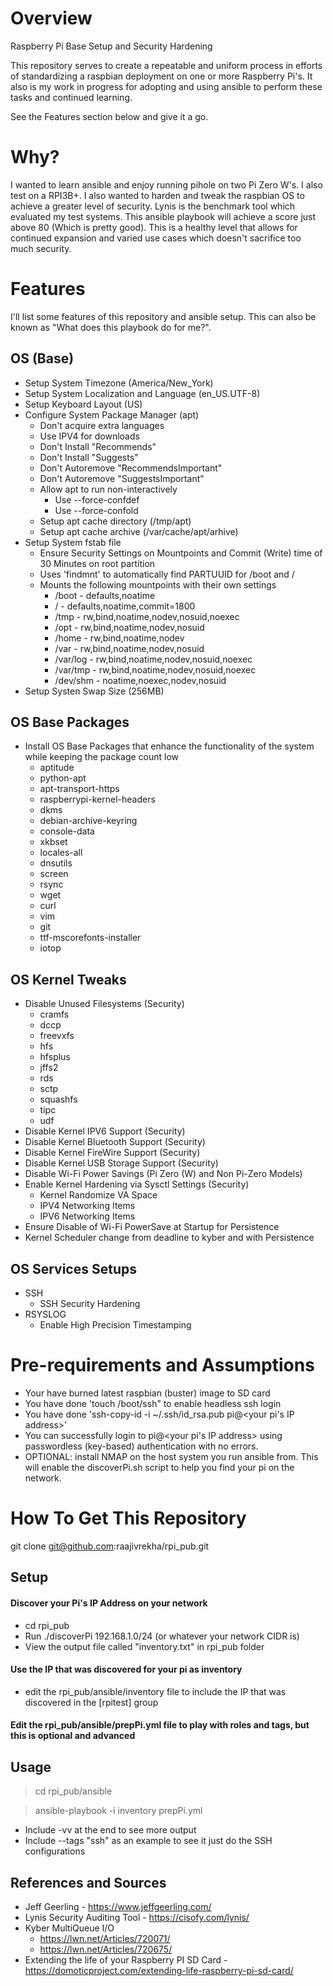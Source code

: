 # Overview
Raspberry Pi Base Setup and Security Hardening

This repository serves to create a repeatable and uniform process in efforts of standardizing a raspbian deployment on one or more Raspberry Pi's. It also is my work in progress for adopting and using ansible to perform these tasks and continued learning. 

See the Features section below and give it a go. 

# Why?
I wanted to learn ansible and enjoy running pihole on two Pi Zero W's. I also test on a RPI3B+. I also wanted to harden and tweak the raspbian OS to achieve a greater level of security. Lynis is the benchmark tool which evaluated my test systems. This ansible playbook will achieve a score just above 80 (Which is pretty good). This is a healthy level that allows for continued expansion and varied use cases which doesn't sacrifice too much security.

# Features
I'll list some features of this repository and ansible setup. This can also be known as "What does this playbook do for me?". 

## OS (Base)
* Setup System Timezone (America/New_York)
* Setup System Localization and Language (en_US.UTF-8)
* Setup Keyboard Layout (US)
* Configure System Package Manager (apt)
    * Don't acquire extra languages
    * Use IPV4 for downloads
    * Don't Install "Recommends"
    * Don't Install "Suggests"
    * Don't Autoremove "RecommendsImportant"
    * Don't Autoremove "SuggestsImportant"
    * Allow apt to run non-interactively
        * Use --force-confdef
        * Use --force-confold
    * Setup apt cache directory (/tmp/apt)
    * Setup apt cache archive (/var/cache/apt/arhive)
* Setup System fstab file
    * Ensure Security Settings on Mountpoints and Commit (Write) time of 30 Minutes on root partition
    * Uses 'findmnt' to automatically find PARTUUID for /boot and /
    * Mounts the following mountpoints with their own settings
        * /boot - defaults,noatime
        * / - defaults,noatime,commit=1800
        * /tmp - rw,bind,noatime,nodev,nosuid,noexec
        * /opt - rw,bind,noatime,nodev,nosuid
        * /home - rw,bind,noatime,nodev
        * /var - rw,bind,noatime,nodev,nosuid
        * /var/log - rw,bind,noatime,nodev,nosuid,noexec
        * /var/tmp - rw,bind,noatime,nodev,nosuid,noexec
        *  /dev/shm - noatime,noexec,nodev,nosuid
* Setup Systen Swap Size (256MB)

## OS Base Packages
* Install OS Base Packages that enhance the functionality of the system while keeping the package count low
    - aptitude
    - python-apt
    - apt-transport-https
    - raspberrypi-kernel-headers
    - dkms
    - debian-archive-keyring
    - console-data
    - xkbset
    - locales-all
    - dnsutils
    - screen
    - rsync
    - wget
    - curl
    - vim
    - git
    - ttf-mscorefonts-installer
    - iotop

## OS Kernel Tweaks
* Disable Unused Filesystems (Security)
    - cramfs
    - dccp
    - freevxfs
    - hfs
    - hfsplus
    - jffs2
    - rds
    - sctp
    - squashfs
    - tipc
    - udf
* Disable Kernel IPV6 Support (Security)
* Disable Kernel Bluetooth Support (Security)
* Disable Kernel FireWire Support (Security)
* Disable Kernel USB Storage Support (Security)
* Disable Wi-Fi Power Savings (Pi Zero (W) and Non Pi-Zero Models)
* Enable Kernel Hardening via Sysctl Settings (Security)
   * Kernel Randomize VA Space
   * IPV4 Networking Items
   * IPV6 Networking Items 
* Ensure Disable of Wi-Fi PowerSave at Startup for Persistence
* Kernel Scheduler change from deadline to kyber and with Persistence

## OS Services Setups
* SSH
   * SSH Security Hardening
* RSYSLOG
   * Enable High Precision Timestamping

# Pre-requirements and Assumptions
* Your have burned latest raspbian (buster) image to SD card
* You have done 'touch /boot/ssh" to enable headless ssh login
* You have done 'ssh-copy-id -i ~/.ssh/id_rsa.pub pi@<your pi's IP address>'
* You can successfully login to pi@<your pi's IP address> using passwordless (key-based) authentication with no errors.
* OPTIONAL: install NMAP on the host system you run ansible from. This will enable the discoverPi.sh script to help you find your pi on the network.

# How To Get This Repository
git clone git@github.com:raajivrekha/rpi_pub.git

## Setup
#### Discover your Pi's IP Address on your network
* cd rpi_pub   
* Run ./discoverPi 192.168.1.0/24 (or whatever your network CIDR is)
* View the output file called "inventory.txt" in rpi_pub folder

#### Use the IP that was discovered for your pi as inventory
* edit the rpi_pub/ansible/inventory file to include the IP that was discovered in the [rpitest] group

#### Edit the rpi_pub/ansible/prepPi.yml file to play with roles and tags, but this is optional and advanced

## Usage
> cd rpi_pub/ansible   

> ansible-playbook -i inventory prepPi.yml   

* Include -vv at the end to see more output
* Include --tags "ssh" as an example to see it just do the SSH configurations

## References and Sources
* Jeff Geerling - https://www.jeffgeerling.com/
* Lynis Security Auditing Tool - https://cisofy.com/lynis/
* Kyber MultiQueue I/O
    * https://lwn.net/Articles/720071/
    * https://lwn.net/Articles/720675/
* Extending the life of your Raspberry PI SD Card - https://domoticproject.com/extending-life-raspberry-pi-sd-card/
